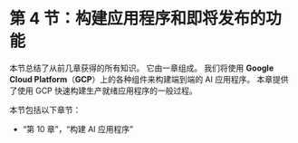 # 第 4 节：构建应用程序和即将发布的功能

本节总结了从前几章获得的所有知识。 它由一章组成。 我们将使用 **Google Cloud Platform**（**GCP**）上的各种组件来构建端到端的 AI 应用程序。 本章提供了使用 GCP 快速构建生产就绪应用程序的一般过程。

本节包括以下章节：

*   “第 10 章”，“构建 AI 应用程序”